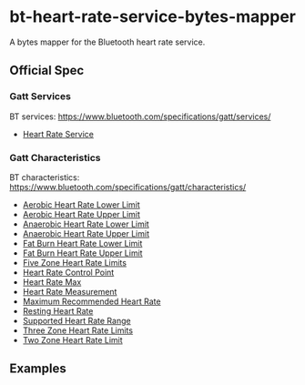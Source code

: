 # bt-heart-rate-service-bytes-mapper
A bytes mapper for the Bluetooth heart rate service.
## Official Spec
### Gatt Services
BT services: https://www.bluetooth.com/specifications/gatt/services/
* [Heart Rate Service](https://www.bluetooth.com/wp-content/uploads/Sitecore-Media-Library/Gatt/Xml/Services/org.bluetooth.service.heart_rate.xml)

### Gatt Characteristics
BT characteristics: https://www.bluetooth.com/specifications/gatt/characteristics/
* [Aerobic Heart Rate Lower Limit](https://www.bluetooth.com/wp-content/uploads/Sitecore-Media-Library/Gatt/Xml/Characteristics/org.bluetooth.characteristic.aerobic_heart_rate_lower_limit.xml)
* [Aerobic Heart Rate Upper Limit](https://www.bluetooth.com/wp-content/uploads/Sitecore-Media-Library/Gatt/Xml/Characteristics/org.bluetooth.characteristic.aerobic_heart_rate_upper_limit.xml)
* [Anaerobic Heart Rate Lower Limit](https://www.bluetooth.com/wp-content/uploads/Sitecore-Media-Library/Gatt/Xml/Characteristics/org.bluetooth.characteristic.anaerobic_heart_rate_lower_limit.xml)
* [Anaerobic Heart Rate Upper Limit](https://www.bluetooth.com/wp-content/uploads/Sitecore-Media-Library/Gatt/Xml/Characteristics/org.bluetooth.characteristic.anaerobic_heart_rate_upper_limit.xml)
* [Fat Burn Heart Rate Lower Limit](https://www.bluetooth.com/wp-content/uploads/Sitecore-Media-Library/Gatt/Xml/Characteristics/org.bluetooth.characteristic.fat_burn_heart_rate_lower_limit.xml)
* [Fat Burn Heart Rate Upper Limit](https://www.bluetooth.com/wp-content/uploads/Sitecore-Media-Library/Gatt/Xml/Characteristics/org.bluetooth.characteristic.fat_burn_heart_rate_upper_limit.xml)
* [Five Zone Heart Rate Limits](https://www.bluetooth.com/wp-content/uploads/Sitecore-Media-Library/Gatt/Xml/Characteristics/org.bluetooth.characteristic.five_zone_heart_rate_limits.xml)
* [Heart Rate Control Point](https://www.bluetooth.com/wp-content/uploads/Sitecore-Media-Library/Gatt/Xml/Characteristics/org.bluetooth.characteristic.heart_rate_control_point.xml)
* [Heart Rate Max](https://www.bluetooth.com/wp-content/uploads/Sitecore-Media-Library/Gatt/Xml/Characteristics/org.bluetooth.characteristic.heart_rate_max.xml)
* [Heart Rate Measurement](https://www.bluetooth.com/wp-content/uploads/Sitecore-Media-Library/Gatt/Xml/Characteristics/org.bluetooth.characteristic.heart_rate_measurement.xml)
* [Maximum Recommended Heart Rate](https://www.bluetooth.com/wp-content/uploads/Sitecore-Media-Library/Gatt/Xml/Characteristics/org.bluetooth.characteristic.maximum_recommended_heart_rate.xml)
* [Resting Heart Rate](https://www.bluetooth.com/wp-content/uploads/Sitecore-Media-Library/Gatt/Xml/Characteristics/org.bluetooth.characteristic.resting_heart_rate.xml)
* [Supported Heart Rate Range](https://www.bluetooth.com/wp-content/uploads/Sitecore-Media-Library/Gatt/Xml/Characteristics/org.bluetooth.characteristic.supported_heart_rate_range.xml)
* [Three Zone Heart Rate Limits](https://www.bluetooth.com/wp-content/uploads/Sitecore-Media-Library/Gatt/Xml/Characteristics/org.bluetooth.characteristic.three_zone_heart_rate_limits.xml)
* [Two Zone Heart Rate Limit](https://www.bluetooth.com/wp-content/uploads/Sitecore-Media-Library/Gatt/Xml/Characteristics/org.bluetooth.characteristic.two_zone_heart_rate_limit.xml)

## Examples
